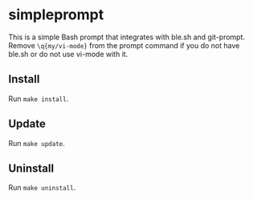 # simpleprompt

This is a simple Bash prompt that integrates with ble.sh and git-prompt.
Remove `\q{my/vi-mode}` from the prompt command if you do not have ble.sh or do not use vi-mode with it.

## Install
Run `make install`.
## Update
Run `make update`.
## Uninstall
Run `make uninstall`.

